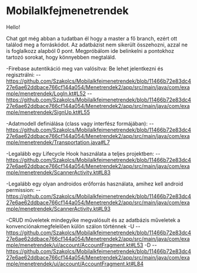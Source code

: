 # Mobilalkfejmenetrendek
Hello!

Chat gpt még abban a tudatban él hogy a master a fő branch, ezért ott találod meg a forráskódot. 
Az adatbázist nem sikerült összehozni, azzal ne is foglalkozz alapból 0 pont.
Megpróbálom ide belinkelni a pontokhoz tartozó sorokat, hogy könnyebben megtaláld.

  -Firebase autentikáció meg van valósítva: Be lehet jelentkezni és regisztrálni:
    --https://github.com/Szakolcs/Mobilalkfejmenetrendek/blob/11466b72e83dc427e6ae62ddbace766cf144a054/Menetrendek2/app/src/main/java/com/example/menetrendek/LogIn.kt#L52
    --https://github.com/Szakolcs/Mobilalkfejmenetrendek/blob/11466b72e83dc427e6ae62ddbace766cf144a054/Menetrendek2/app/src/main/java/com/example/menetrendek/SignUp.kt#L55

    
  -Adatmodell definiálása (class vagy interfész formájában):
    --https://github.com/Szakolcs/Mobilalkfejmenetrendek/blob/11466b72e83dc427e6ae62ddbace766cf144a054/Menetrendek2/app/src/main/java/com/example/menetrendek/Transportation.java#L7


  -Legalább egy Lifecycle Hook használata a teljes projektben:
    --https://github.com/Szakolcs/Mobilalkfejmenetrendek/blob/11466b72e83dc427e6ae62ddbace766cf144a054/Menetrendek2/app/src/main/java/com/example/menetrendek/ScannerActivity.kt#L83


  -Legalább egy olyan androidos erőforrás használata, amihez kell android permission:
    --https://github.com/Szakolcs/Mobilalkfejmenetrendek/blob/11466b72e83dc427e6ae62ddbace766cf144a054/Menetrendek2/app/src/main/java/com/example/menetrendek/ScannerActivity.kt#L93

  -CRUD műveletek mindegyike megvalósult és az adatbázis műveletek a konvenciónakmegfelelően külön szálon történnek
    -U
      --https://github.com/Szakolcs/Mobilalkfejmenetrendek/blob/11466b72e83dc427e6ae62ddbace766cf144a054/Menetrendek2/app/src/main/java/com/example/menetrendek/ui/account/AccountFragment.kt#L53
    -D
      --https://github.com/Szakolcs/Mobilalkfejmenetrendek/blob/11466b72e83dc427e6ae62ddbace766cf144a054/Menetrendek2/app/src/main/java/com/example/menetrendek/ui/account/AccountFragment.kt#L84
